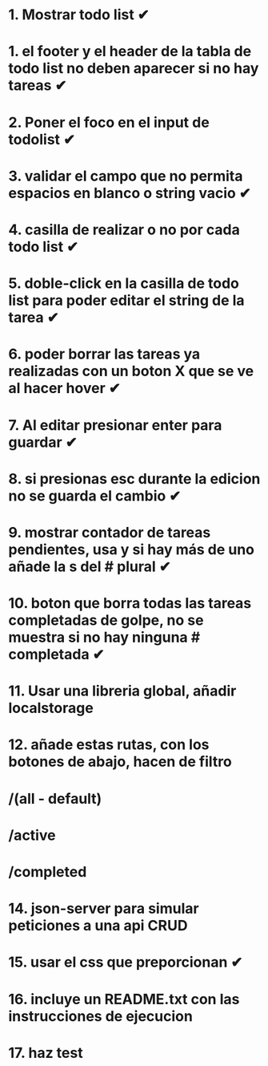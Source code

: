 # 1. Mostrar todo list ✔

# 1. el footer y el header de la tabla de todo list no deben aparecer si no hay tareas ✔

# 2. Poner el foco en el input de todolist ✔

# 3. validar el campo que no permita espacios en blanco o string vacio ✔

# 4. casilla de realizar o no por cada todo list ✔

# 5. doble-click en la casilla de todo list para poder editar el string de la tarea ✔

# 6. poder borrar las tareas ya realizadas con un boton X que se ve al hacer hover ✔

# 7. Al editar presionar enter para guardar ✔

# 8. si presionas esc durante la edicion no se guarda el cambio ✔

# 9. mostrar contador de tareas pendientes, usa <strong> y si hay más de uno añade la s del # plural ✔

# 10. boton que borra todas las tareas completadas de golpe, no se muestra si no hay ninguna # completada ✔

# 11. Usar una libreria global, añadir localstorage

# 12. añade estas rutas, con los botones de abajo, hacen de filtro

# /(all - default)

# /active

# /completed

# 14. json-server para simular peticiones a una api CRUD

# 15. usar el css que preporcionan ✔

# 16. incluye un README.txt con las instrucciones de ejecucion

# 17. haz test
